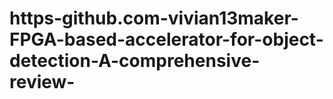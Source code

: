 # https-github.com-vivian13maker-FPGA-based-accelerator-for-object-detection-A-comprehensive-review-